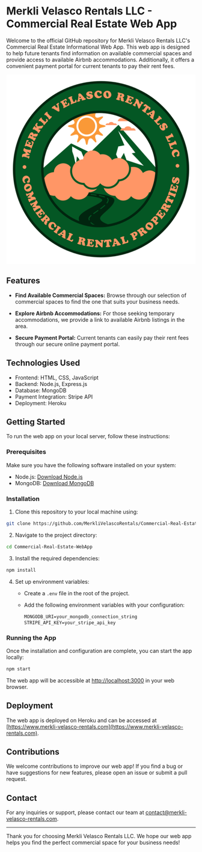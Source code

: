 # Merkli Velasco Rentals LLC - Commercial Real Estate Web App

Welcome to the official GitHub repository for Merkli Velasco Rentals LLC's Commercial Real Estate Informational Web App. This web app is designed to help future tenants find information on available commercial spaces and provide access to available Airbnb accommodations. Additionally, it offers a convenient payment portal for current tenants to pay their rent fees.

![Merkli Velasco Rentals LLC Logo](./src/assets/images/MVR-Logo.png)

## Features

- **Find Available Commercial Spaces:** Browse through our selection of commercial spaces to find the one that suits your business needs.

- **Explore Airbnb Accommodations:** For those seeking temporary accommodations, we provide a link to available Airbnb listings in the area.

- **Secure Payment Portal:** Current tenants can easily pay their rent fees through our secure online payment portal.

## Technologies Used

- Frontend: HTML, CSS, JavaScript
- Backend: Node.js, Express.js
- Database: MongoDB
- Payment Integration: Stripe API
- Deployment: Heroku

## Getting Started

To run the web app on your local server, follow these instructions:

### Prerequisites

Make sure you have the following software installed on your system:

- Node.js: [Download Node.js](https://nodejs.org)
- MongoDB: [Download MongoDB](https://www.mongodb.com/try/download/community)

### Installation

1. Clone this repository to your local machine using:

```bash
git clone https://github.com/MerkliVelascoRentals/Commercial-Real-Estate-WebApp.git
```

2. Navigate to the project directory:

```bash
cd Commercial-Real-Estate-WebApp
```

3. Install the required dependencies:

```bash
npm install
```

4. Set up environment variables:

   - Create a `.env` file in the root of the project.
   - Add the following environment variables with your configuration:

     ```env
     MONGODB_URI=your_mongodb_connection_string
     STRIPE_API_KEY=your_stripe_api_key
     ```

### Running the App

Once the installation and configuration are complete, you can start the app locally:

```bash
npm start
```

The web app will be accessible at [http://localhost:3000](http://localhost:3000) in your web browser.

## Deployment

The web app is deployed on Heroku and can be accessed at [https://www.merkli-velasco-rentals.com](https://www.merkli-velasco-rentals.com).

## Contributions

We welcome contributions to improve our web app! If you find a bug or have suggestions for new features, please open an issue or submit a pull request.

## Contact

For any inquiries or support, please contact our team at [contact@merkli-velasco-rentals.com](mailto:contact@merkli-velasco-rentals.com).

---

Thank you for choosing Merkli Velasco Rentals LLC. We hope our web app helps you find the perfect commercial space for your business needs!
